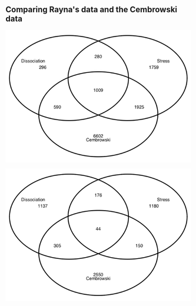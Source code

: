 Comparing Rayna's data and the Cembrowski data
----------------------------------------------

![](../figures/05_combo/VennDiagramRegion-1.png)

![](../figures/05_combo/VennDiagramTreatement-1.png)
